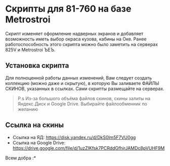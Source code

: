 # Скрипты для 81-760 на базе Metrostroi

Скрипт изменяет оформление надверных экранов и добавляет возможность иметь выбор окраса кузова, кабины на Оке.
Ранее работоспособность этого скрипта можно было заметить на серверах 825V и Metrostroi ЪЕЪ.

## Установка скрипта
Для полноценной работы данных изменений, Вам следует создать коллекцию (можно даже и скрытую), в которую Вы заливаете ФАЙЛЫ СКИНОВ, указанных в ссылках. Сами скрипты размещайте на серверах.

> P.s Из-за большого объёма файлов скинов, скины залиты на Яндекс.Диск и Google Drive. Выбирайте файлообменник по желанию

## Ссылка на скины

- Ссылка на ЯД: https://disk.yandex.ru/d/DkS0lm5F7VU0gg
- Ссылка на Google Drive: https://drive.google.com/file/d/1uzZIKfsk7PCRddGfhjrJAMDc8pVUHF9M

Всем добра :*
